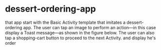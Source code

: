 # dessert-ordering-app

that app start with the Basic Activity template that imitates a dessert-ordering app.
The user can tap an image to perform an action—in this case display a Toast message—as shown in the figure below. 
The user can also tap a shopping-cart button to proceed to the next Activity.
and display he's order
